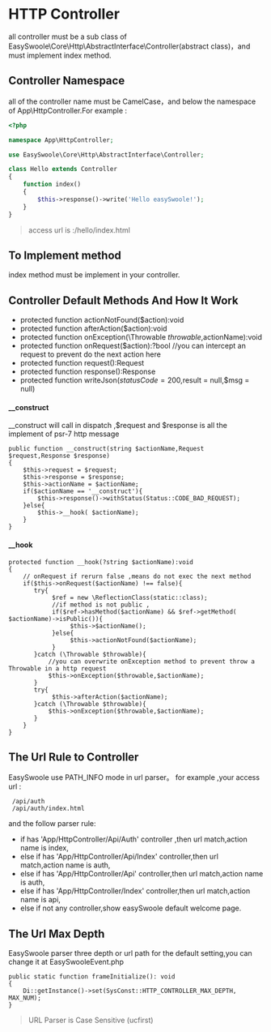 # HTTP Controller

all controller must be a sub class of EasySwoole\Core\Http\AbstractInterface\Controller(abstract class)，and must implement index method.

## Controller Namespace

all of the controller name must be CamelCase，and below the namespace of App\HttpController.For example :
```php
<?php

namespace App\HttpController;

use EasySwoole\Core\Http\AbstractInterface\Controller;

class Hello extends Controller
{
    function index()
    {
        $this->response()->write('Hello easySwoole!');
    }
}
```
> access url is :/hello/index.html

## To Implement method

index method must be implement in your controller.

## Controller Default Methods And How It Work

- protected function actionNotFound($action):void
- protected function afterAction($action):void
- protected function onException(\Throwable $throwable,$actionName):void
- protected function onRequest($action):?bool    //you can intercept an request to prevent do the next action here
- protected function request():Request
- protected function response():Response
- protected function writeJson($statusCode = 200,$result = null,$msg = null)

#### __construct
__construct will call in dispatch ,$request and $response is all the implement of psr-7 http message 
```
public function __construct(string $actionName,Request $request,Response $response)
{
    $this->request = $request;
    $this->response = $response;
    $this->actionName = $actionName;
    if($actionName == '__construct'){
        $this->response()->withStatus(Status::CODE_BAD_REQUEST);
    }else{
        $this->__hook( $actionName);
    }
}
```
#### __hook 

```
protected function __hook(?string $actionName):void
{
    // onRequest if rerurn false ,means do not exec the next method
    if($this->onRequest($actionName) !== false){
       try{
            $ref = new \ReflectionClass(static::class);
            //if method is not public ,
            if($ref->hasMethod($actionName) && $ref->getMethod( $actionName)->isPublic()){
                 $this->$actionName();
            }else{
                 $this->actionNotFound($actionName);
            }
       }catch (\Throwable $throwable){
           //you can overwrite onException method to prevent throw a Throwable in a http request
           $this->onException($throwable,$actionName);
       }
       try{
            $this->afterAction($actionName);
       }catch (\Throwable $throwable){
           $this->onException($throwable,$actionName);
       }
    }   
}
```


## The Url Rule to Controller

EasySwoole use PATH_INFO mode in url parser。 for example ,your access url :
```
 /api/auth
 /api/auth/index.html
```
and the follow parser rule:
- if has 'App/HttpController/Api/Auth' controller ,then url match,action name is index,
- else if has 'App/HttpController/Api/Index' controller,then url match,action name is auth,
- else if has 'App/HttpController/Api' controller,then url match,action name is auth,
- else if has 'App/HttpController/Index' controller,then url match,action name is api,
- else if not any controller,show easySwoole default welcome page.

## The Url Max Depth 
EasySwoole parser three depth or url path for the default setting,you can change it at EasySwooleEvent.php
```
public static function frameInitialize(): void
{
	Di::getInstance()->set(SysConst::HTTP_CONTROLLER_MAX_DEPTH, MAX_NUM);
}
```
> URL Parser is Case Sensitive (ucfirst)